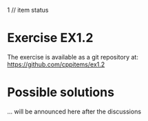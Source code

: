 1 // item status
# Exercise EX1.2

The exercise is available as a git repository at:
https://github.com/cppitems/ex1.2

# Possible solutions
... will be announced here after the discussions
